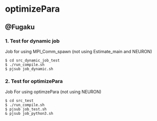 # optimizePara
## @Fugaku
### 1. Test for dynamic job 
Job for using MPI_Comm_spawn (not using Estimate_main and NEURON)
```
$ cd src_dynamic_job_test
$ ./run_compile.sh
$ pjsub job_dynamic.sh
```
### 2. Test for optimizePara
Job For using optimzePara (not using NEURON)
```
$ cd src_test
$ ./run_compile.sh
$ pjsub job_test.sh
& pjsub job_python3.sh
```
